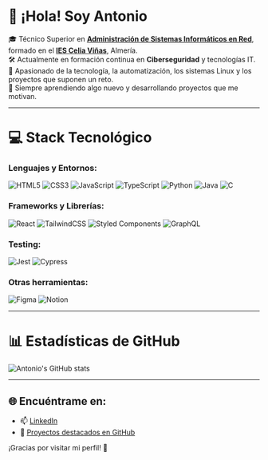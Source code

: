 <!-- Nivel 3: Código personalizado para el README -->

# 👋 ¡Hola! Soy Antonio

🎓 Técnico Superior en **[Administración de Sistemas Informáticos en Red](https://todofp.es/que-estudiar/familias-profesionales/informatica-comunicaciones/admin-sist-informaticos-red.html)**, formado en el **[IES Celia Viñas](https://iescelia.org)**, Almería.    
🛠️ Actualmente en formación continua en **Ciberseguridad** y tecnologías IT.  
🚀 Apasionado de la tecnología, la automatización, los sistemas Linux y los proyectos que suponen un reto.  
🌱 Siempre aprendiendo algo nuevo y desarrollando proyectos que me motivan.

---

# 💻 Stack Tecnológico

<!-- Badges de https://github.com/Ileriayo/markdown-badges -->
### Lenguajes y Entornos:
![HTML5](https://img.shields.io/badge/html5-%23E34F26.svg?style=for-the-badge&logo=html5&logoColor=white)
![CSS3](https://img.shields.io/badge/css3-%231572B6.svg?style=for-the-badge&logo=css3&logoColor=white)
![JavaScript](https://img.shields.io/badge/javascript-%23323330.svg?style=for-the-badge&logo=javascript&logoColor=%23F7DF1E)
![TypeScript](https://img.shields.io/badge/typescript-%23007ACC.svg?style=for-the-badge&logo=typescript&logoColor=white)
![Python](https://img.shields.io/badge/python-3670A0?style=for-the-badge&logo=python&logoColor=ffdd54)
![Java](https://img.shields.io/badge/java-%23ED8B00.svg?style=for-the-badge&logo=openjdk&logoColor=white)
![C](https://img.shields.io/badge/c-%2300599C.svg?style=for-the-badge&logo=c&logoColor=white)

### Frameworks y Librerías:
![React](https://img.shields.io/badge/react-%2320232a.svg?style=for-the-badge&logo=react&logoColor=%2361DAFB)
![TailwindCSS](https://img.shields.io/badge/tailwindcss-%2338B2AC.svg?style=for-the-badge&logo=tailwind-css&logoColor=white)
![Styled Components](https://img.shields.io/badge/styled--components-DB7093?style=for-the-badge&logo=styled-components&logoColor=white)
![GraphQL](https://img.shields.io/badge/-GraphQL-E10098?style=for-the-badge&logo=graphql&logoColor=white)

### Testing:
![Jest](https://img.shields.io/badge/-jest-%23C21325?style=for-the-badge&logo=jest&logoColor=white)
![Cypress](https://img.shields.io/badge/-cypress-%23E5E5E5?style=for-the-badge&logo=cypress&logoColor=058a5e)

### Otras herramientas:
![Figma](https://img.shields.io/badge/figma-%23F24E1E.svg?style=for-the-badge&logo=figma&logoColor=white)
![Notion](https://img.shields.io/badge/Notion-%23000000.svg?style=for-the-badge&logo=notion&logoColor=white)

---

# 📊 Estadísticas de GitHub

<!-- GitHub stats de https://github.com/anuraghazra/github-readme-stats -->
![Antonio's GitHub stats](https://github-readme-stats.vercel.app/api?username=antoniocl1&theme=radical&hide_border=false&include_all_commits=true&count_private=true)

---

## 🌐 Encuéntrame en:

- 📫 [LinkedIn](https://www.linkedin.com/in/antonio-jes%C3%BAs-cort%C3%A9s-l%C3%B3pez-502189348/)
- 📁 [Proyectos destacados en GitHub](https://github.com/antoniocl1?tab=repositories)

¡Gracias por visitar mi perfil! 🚀

